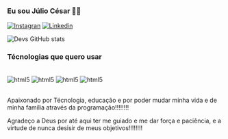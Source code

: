 ### Eu sou Júlio César 🙋‍♂️

[![Instagran](https://img.shields.io/badge/Instagram-E4405F?style=for-the-badge&logo=instagram&logoColor=white)](https://juliodev2022.com)
[![Linkedin](https://img.shields.io/badge/LinkedIn-0077B5?style=for-the-badge&logo=linkedin&logoColor=white)](https://www.linkedin.com/in/julio-cesar-736069229/)

![Devs GitHub stats](https://github-readme-stats.vercel.app/api?username=Juliodevs2022&show_icons=true&theme=tokyonight)

### Técnologias que quero usar

<div style="display: inline_block"><br/>
<img align="center" alt="html5" src="https://img.shields.io/badge/HTML5-E34F26?style=for-the-badge&logo=html5&logoColor=white"/>
<img align="center" alt="html5" src="https://img.shields.io/badge/CSS3-1572B6?style=for-the-badge&logo=css3&logoColor=white"/>
<img align="center" alt="html5" src="https://img.shields.io/badge/JavaScript-F7DF1E?style=for-the-badge&logo=javascript&logoColor=black"/>
<img align="center" alt="html5" src="https://img.shields.io/badge/Node.js-43853D?style=for-the-badge&logo=node.js&logoColor=white"/>
</div><br/>

   Apaixonado por Técnologia, educação e por poder mudar minha vida e de minha família através da programação!!!!!!!!

   Agradeço a Deus por até aqui ter me guiado e me dar força e paciência, e a virtude de nunca desisir de meus objetivos!!!!!!!!
